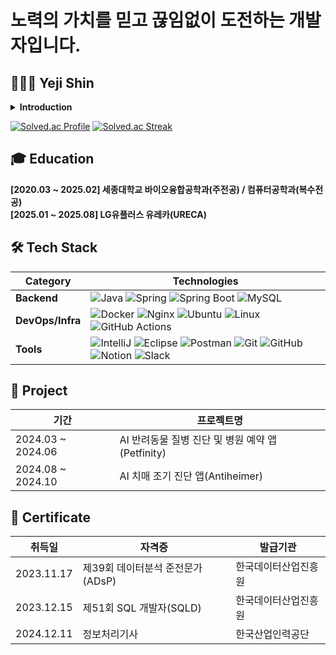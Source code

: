 <!--
**yereumi/yereumi** is a ✨ _special_ ✨ repository because its `README.md` (this file) appears on your GitHub profile.

Here are some ideas to get you started:

- 🔭 I’m currently working on ...
- 🌱 I’m currently learning ...
- 👯 I’m looking to collaborate on ...
- 🤔 I’m looking for help with ...
- 💬 Ask me about ...
- 📫 How to reach me: ...
- 😄 Pronouns: ...
- ⚡ Fun fact: ...
-->

# 노력의 가치를 믿고 끊임없이 도전하는 개발자입니다.

## 👩🏻‍💻 Yeji Shin

<!--
[![Mail](https://img.shields.io/badge/Mail-EA4335?style=flat&logo=Gmail&logoColor=white)]()
[![Blog](https://img.shields.io/badge/Blog-20C997?style=flat&logo=Velog&logoColor=white)](https://velog.io/@yereumi)
[![Instagram](https://img.shields.io/badge/Instagram-E4405F?style=flat&logo=Instagram&logoColor=white)](https://www.instagram.com/ye.reumi/)
-->
<details>
<summary><b>Introduction</b></summary>
<div markdown="1"><br>
  학창시절 <b>12년 개근</b>을 하며 성실함을 다졌고, 대학에서는 컴퓨터공학을 복수전공하며 <b>우등 졸업</b>이라는 값진 결실을 얻었습니다.<br><br>
  
  앞으로도 지속적인 배움과 성장을 통해 전문적인 백엔드 개발자로 나아가고자 합니다.<br><br>

</div>
</details>

[![Solved.ac Profile](http://mazassumnida.wtf/api/v2/generate_badge?boj=lovelyyeji01)](https://solved.ac/lovelyyeji01)
[![Solved.ac Streak](http://mazandi.herokuapp.com/api?handle=lovelyyeji01)](https://solved.ac/lovelyyeji01)
<!--[![Solved.ac Stats](https://github-readme-solvedac.hyp3rflow.vercel.app/api/?handle=lovelyyeji01)](https://solved.ac/lovelyyeji01)-->

## 🎓 Education

**[2020.03 ~ 2025.02] 세종대학교 바이오융합공학과(주전공) / 컴퓨터공학과(복수전공)**  
**[2025.01 ~ 2025.08] LG유플러스 유레카(URECA)**  

## 🛠️ Tech Stack

| Category    | Technologies |
|-------------|--------------|
| **Backend** | ![Java](https://img.shields.io/badge/Java-007396?style=flat&logo=OpenJDK&logoColor=white) ![Spring](https://img.shields.io/badge/Spring-6DB33F?style=flat&logo=Spring&logoColor=white) ![Spring Boot](https://img.shields.io/badge/SpringBoot-6DB33F?style=flat&logo=SpringBoot&logoColor=white) ![MySQL](https://img.shields.io/badge/MySQL-4479A1?style=flat&logo=MySQL&logoColor=white) |
| **DevOps/Infra** | ![Docker](https://img.shields.io/badge/Docker-2496ED?style=flat&logo=Docker&logoColor=white) ![Nginx](https://img.shields.io/badge/Nginx-009639?style=flat&logo=Nginx&logoColor=white) ![Ubuntu](https://img.shields.io/badge/Ubuntu-E95420?style=flat&logo=Ubuntu&logoColor=white) ![Linux](https://img.shields.io/badge/Linux-FCC624?style=flat&logo=Linux&logoColor=white) ![GitHub Actions](https://img.shields.io/badge/GitHub_Actions-2088FF?style=flat&logo=GitHubActions&logoColor=white) |
| **Tools** | ![IntelliJ](https://img.shields.io/badge/IntelliJ-000000?style=flat&logo=IntellijIDEA&logoColor=white) ![Eclipse](https://img.shields.io/badge/Eclipse-2C2255?style=flat&logo=Eclipse&logoColor=white) ![Postman](https://img.shields.io/badge/Postman-FF6C37?style=flat&logo=Postman&logoColor=white) ![Git](https://img.shields.io/badge/Git-F05032?style=flat&logo=Git&logoColor=white) ![GitHub](https://img.shields.io/badge/GitHub-181717?style=flat&logo=GitHub&logoColor=white) ![Notion](https://img.shields.io/badge/Notion-000000?style=flat&logo=Notion&logoColor=white) ![Slack](https://img.shields.io/badge/Slack-4A154B?style=flat&logo=Slack&logoColor=white) |

## 📍 Project

| 기간             | 프로젝트명                                  |
|-----------------|------------------------------------------|
| 2024.03 ~ 2024.06 | AI 반려동물 질병 진단 및 병원 예약 앱(Petfinity) |
| 2024.08 ~ 2024.10 | AI 치매 조기 진단 앱(Antiheimer)             |

## 📄 Certificate

| 취득일       | 자격증                      | 발급기관          |
|------------|----------------------------|----------------|
| 2023.11.17 | 제39회 데이터분석 준전문가(ADsP) | 한국데이터산업진흥원 |
| 2023.12.15 | 제51회 SQL 개발자(SQLD)       | 한국데이터산업진흥원 |
| 2024.12.11 | 정보처리기사                  | 한국산업인력공단    |
